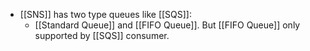 - [[SNS]] has two type queues like [[SQS]]:
	- [[Standard Queue]] and [[FIFO Queue]]. But [[FIFO Queue]] only supported by [[SQS]] consumer.